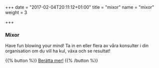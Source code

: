 +++
date = "2017-02-04T20:11:12+01:00"
title = "mixor"
name = "mixor"
weight = 3

+++

### Mixor
Have fun blowing your mind! Ta in en eller flera av våra konsulter i din organisation om du vill ha kul, växa och
se resultat!

{{% button %}}
[Berätta mer!](mailto:team@lixor.se?subject=Ber%C3%A4tta%20om%20Mixor&body=Hej%20Team%20Lixor!%20Jag%20vill%20g%C3%A4rna%20att%20ni%20h%C3%B6r%20av%20er%20till%20mig%20och%20ber%C3%A4ttar%20mer%20om%20Lixor%20Mixor.%20V%C3%A4nliga%20H%C3%A4lsningar%20(ditt%20namn%20h%C3%A4r))
{{% /button %}}
